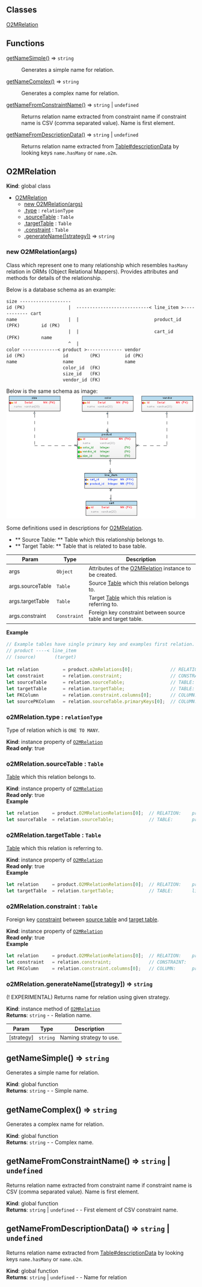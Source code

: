 ## Classes

<dl>
<dt><a href="#O2MRelation">O2MRelation</a></dt>
<dd></dd>
</dl>

## Functions

<dl>
<dt><a href="#getNameSimple">getNameSimple()</a> ⇒ <code>string</code></dt>
<dd><p>Generates a simple name for relation.</p>
</dd>
<dt><a href="#getNameComplex">getNameComplex()</a> ⇒ <code>string</code></dt>
<dd><p>Generates a complex name for relation.</p>
</dd>
<dt><a href="#getNameFromConstraintName">getNameFromConstraintName()</a> ⇒ <code>string</code> | <code>undefined</code></dt>
<dd><p>Returns relation name extracted from constraint name if constraint name is CSV (comma separated value). Name is
first element.</p>
</dd>
<dt><a href="#getNameFromDescriptionData">getNameFromDescriptionData()</a> ⇒ <code>string</code> | <code>undefined</code></dt>
<dd><p>Returns relation name extracted from <a href="Table#descriptionData">Table#descriptionData</a> by looking keys <code>name.hasMany</code> or <code>name.o2m</code>.</p>
</dd>
</dl>

<a name="O2MRelation"></a>
## O2MRelation
**Kind**: global class  

* [O2MRelation](#O2MRelation)
    * [new O2MRelation(args)](#new_O2MRelation_new)
    * [.type](#O2MRelation+type) : <code>relationType</code>
    * [.sourceTable](#O2MRelation+sourceTable) : <code>Table</code>
    * [.targetTable](#O2MRelation+targetTable) : <code>Table</code>
    * [.constraint](#O2MRelation+constraint) : <code>Table</code>
    * [.generateName([strategy])](#O2MRelation+generateName) ⇒ <code>string</code>

<a name="new_O2MRelation_new"></a>
### new O2MRelation(args)
Class which represent one to many relationship which resembles `hasMany` relation in ORMs (Object Relational Mappers).
Provides attributes and methods for details of the relationship.

<span id="exampleSchema"></span>Below is a database schema as an example:
```
size -------------------
id (PK)                |  ---------------------------< line_item >------------ cart
name                   |  |                            product_id (PFK)        id (PK)
                       |  |                            cart_id    (PFK)        name
                       ^  |
color -------------< product >------------- vendor
id (PK)              id        (PK)         id (PK)
name                 name                   name
                     color_id  (FK)
                     size_id   (FK)
                     vendor_id (FK)

```
Below is the same schema as image:
![Database Schema](../../images/schema-through.png)

Some definitions used in descriptions for [O2MRelation](#O2MRelation).
* ** Source Table: ** Table which this relationship belongs to.
* ** Target Table: ** Table that is related to base table.


| Param | Type | Description |
| --- | --- | --- |
| args | <code>Object</code> | Attributes of the [O2MRelation](#O2MRelation) instance to be created. |
| args.sourceTable | <code>Table</code> | Source [Table](Table) which this relation belongs to. |
| args.targetTable | <code>Table</code> | Target [Table](Table) which this relation is referring to. |
| args.constraint | <code>Constraint</code> | Foreign key constraint between source table and target table. |

**Example**  
```js
// Example tables have single primary key and examples first relation. So zero index ([0]) is used. Use all array elements if necessary.
// product ----< line_item
// (source)       (target)

let relation         = product.o2mRelations[0];              // RELATION:    product ---< line_item
let constraint       = relation.constraint;                  // CONSTRAINT:           ^-- product_has_carts
let sourceTable      = relation.sourceTable;                 // TABLE:       product
let targetTable      = relation.targetTable;                 // TABLE:       line_item
let FKColumn         = relation.constraint.columns[0];       // COLUMN:      product_id  (from line_item table)
let sourcePKColumn   = relation.sourceTable.primaryKeys[0];  // COLUMN:      id          (from product table)
```
<a name="O2MRelation+type"></a>
### o2MRelation.type : <code>relationType</code>
Type of relation which is `ONE TO MANY`.

**Kind**: instance property of <code>[O2MRelation](#O2MRelation)</code>  
**Read only**: true  
<a name="O2MRelation+sourceTable"></a>
### o2MRelation.sourceTable : <code>Table</code>
[Table](Table) which this relation belongs to.

**Kind**: instance property of <code>[O2MRelation](#O2MRelation)</code>  
**Read only**: true  
**Example**  
```js
let relation     = product.O2MRelationRelations[0];  // RELATION:    product ---< line_item
let sourceTable  = relation.sourceTable;             // TABLE:       product
```
<a name="O2MRelation+targetTable"></a>
### o2MRelation.targetTable : <code>Table</code>
[Table](Table) which this relation is referring to.

**Kind**: instance property of <code>[O2MRelation](#O2MRelation)</code>  
**Read only**: true  
**Example**  
```js
let relation     = product.O2MRelationRelations[0];  // RELATION:    product ---< line_item
let targetTable  = relation.targetTable;             // TABLE:       line_item
```
<a name="O2MRelation+constraint"></a>
### o2MRelation.constraint : <code>Table</code>
Foreign key [constraint](Constraint) between [source table](#O2MRelation+sourceTable) and [target table](#O2MRelation+targetTable).

**Kind**: instance property of <code>[O2MRelation](#O2MRelation)</code>  
**Read only**: true  
**Example**  
```js
let relation     = product.O2MRelationRelations[0];  // RELATION:    product ---< line_item
let constraint   = relation.constraint;              // CONSTRAINT:           ^-- product_has_carts
let FKColumn     = relation.constraint.columns[0];   // COLUMN:      product_id (from line_item table)
```
<a name="O2MRelation+generateName"></a>
### o2MRelation.generateName([strategy]) ⇒ <code>string</code>
(! EXPERIMENTAL) Returns name for relation using given strategy.

**Kind**: instance method of <code>[O2MRelation](#O2MRelation)</code>  
**Returns**: <code>string</code> - - Relation name.  

| Param | Type | Description |
| --- | --- | --- |
| [strategy] | <code>string</code> | Naming strategy to use. |

<a name="getNameSimple"></a>
## getNameSimple() ⇒ <code>string</code>
Generates a simple name for relation.

**Kind**: global function  
**Returns**: <code>string</code> - - Simple name.  
<a name="getNameComplex"></a>
## getNameComplex() ⇒ <code>string</code>
Generates a complex name for relation.

**Kind**: global function  
**Returns**: <code>string</code> - - Complex name.  
<a name="getNameFromConstraintName"></a>
## getNameFromConstraintName() ⇒ <code>string</code> &#124; <code>undefined</code>
Returns relation name extracted from constraint name if constraint name is CSV (comma separated value). Name is
first element.

**Kind**: global function  
**Returns**: <code>string</code> &#124; <code>undefined</code> - - First element of CSV constraint name.  
<a name="getNameFromDescriptionData"></a>
## getNameFromDescriptionData() ⇒ <code>string</code> &#124; <code>undefined</code>
Returns relation name extracted from [Table#descriptionData](Table#descriptionData) by looking keys `name.hasMany` or `name.o2m`.

**Kind**: global function  
**Returns**: <code>string</code> &#124; <code>undefined</code> - - Name for relation  
